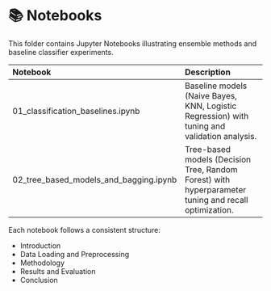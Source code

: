 # 📚 Notebooks

This folder contains Jupyter Notebooks illustrating ensemble methods and baseline classifier experiments.

| Notebook | Description |
|:---|:---|
| 01_classification_baselines.ipynb | Baseline models (Naive Bayes, KNN, Logistic Regression) with tuning and validation analysis. |
| 02_tree_based_models_and_bagging.ipynb | Tree-based models (Decision Tree, Random Forest) with hyperparameter tuning and recall optimization. |

Each notebook follows a consistent structure:
- Introduction
- Data Loading and Preprocessing
- Methodology
- Results and Evaluation
- Conclusion
